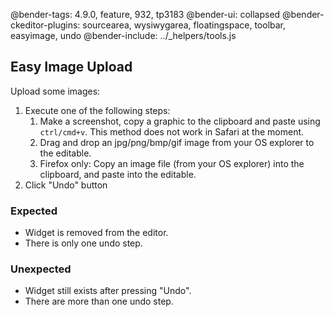 @bender-tags: 4.9.0, feature, 932, tp3183
@bender-ui: collapsed
@bender-ckeditor-plugins: sourcearea, wysiwygarea, floatingspace, toolbar, easyimage, undo
@bender-include: ../_helpers/tools.js

## Easy Image Upload

Upload some images:

1. Execute one of the following steps:
	1. Make a screenshot, copy a graphic to the clipboard and paste using `ctrl/cmd+v`. This method does not work in Safari at the moment.
	1. Drag and drop an jpg/png/bmp/gif image from your OS explorer to the editable.
	1. Firefox only: Copy an image file (from your OS explorer) into the clipboard, and paste into the editable.
2. Click "Undo" button

### Expected

* Widget is removed from the editor.
* There is only one undo step.

### Unexpected

* Widget still exists after pressing "Undo".
* There are more than one undo step.
